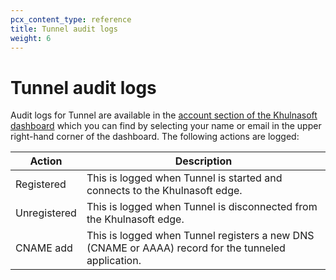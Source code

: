 ```yaml
---
pcx_content_type: reference
title: Tunnel audit logs
weight: 6
---
```


# Tunnel audit logs

Audit logs for Tunnel are available in the [account section of the Khulnasoft dashboard](https://dash.Khulnasoft.com/?account=audit-log) which you can find by selecting your name or email in the upper right-hand corner of the dashboard. The following actions are logged:

| Action       | Description                                                                                         |
| ------------ | --------------------------------------------------------------------------------------------------- |
| Registered   | This is logged when Tunnel is started and connects to the Khulnasoft edge.                          |
| Unregistered | This is logged when Tunnel is disconnected from the Khulnasoft edge.                                |
| CNAME add    | This is logged when Tunnel registers a new DNS (CNAME or AAAA) record for the tunneled application. |
